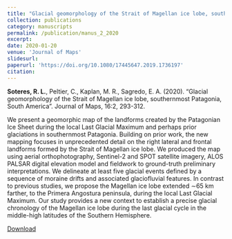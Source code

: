 ```yaml
---
title: "Glacial geomorphology of the Strait of Magellan ice lobe, southernmost Patagonia, South America"
collection: publications
category: manuscripts
permalink: /publication/manus_2_2020
excerpt:
date: 2020-01-20
venue: 'Journal of Maps'
slidesurl: 
paperurl: 'https://doi.org/10.1080/17445647.2019.1736197'
citation: 
---
```



**Soteres, R. L.**, Peltier, C., Kaplan, M. R., Sagredo, E. A. (2020). “Glacial geomorphology of the Strait of Magellan ice lobe, southernmost Patagonia, South America”. Journal of Maps, 16:2, 293-312. 

We present a geomorphic map of the landforms created by the Patagonian Ice Sheet during the
local Last Glacial Maximum and perhaps prior glaciations in southernmost Patagonia. Building
on prior work, the new mapping focuses in unprecedented detail on the right lateral and frontal
landforms formed by the Strait of Magellan ice lobe. We produced the map using aerial
orthophotography, Sentinel-2 and SPOT satellite imagery, ALOS PALSAR digital elevation
model and fieldwork to ground-truth preliminary interpretations. We delineate at least five
glacial events defined by a sequence of moraine drifts and associated glaciofluvial features.
In contrast to previous studies, we propose the Magellan ice lobe extended ∼65 km farther,
to the Primera Angostura peninsula, during the local Last Glacial Maximum. Our study
provides a new context to establish a precise glacial chronology of the Magellan ice lobe
during the last glacial cycle in the middle-high latitudes of the Southern Hemisphere.

[Download](https://doi.org/10.1080/17445647.2019.1736197)
